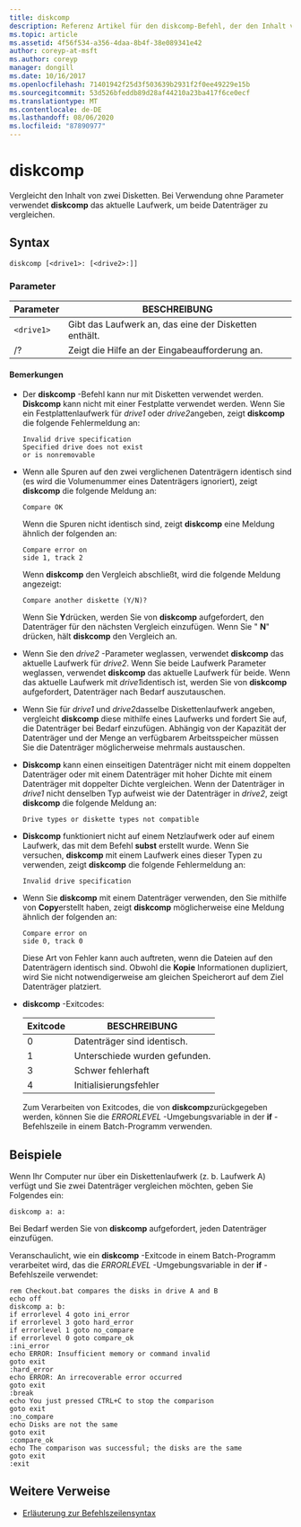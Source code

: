 ```yaml
---
title: diskcomp
description: Referenz Artikel für den diskcomp-Befehl, der den Inhalt von zwei Disketten vergleicht.
ms.topic: article
ms.assetid: 4f56f534-a356-4daa-8b4f-38e089341e42
author: coreyp-at-msft
ms.author: coreyp
manager: dongill
ms.date: 10/16/2017
ms.openlocfilehash: 71401942f25d3f503639b2931f2f0ee49229e15b
ms.sourcegitcommit: 53d526bfeddb89d28af44210a23ba417f6ce0ecf
ms.translationtype: MT
ms.contentlocale: de-DE
ms.lasthandoff: 08/06/2020
ms.locfileid: "87890977"
---
```

# <a name="diskcomp"></a>diskcomp

Vergleicht den Inhalt von zwei Disketten. Bei Verwendung ohne Parameter verwendet **diskcomp** das aktuelle Laufwerk, um beide Datenträger zu vergleichen.

## <a name="syntax"></a>Syntax

```
diskcomp [<drive1>: [<drive2>:]]
```

### <a name="parameters"></a>Parameter

| Parameter | BESCHREIBUNG |
| --------- | ----------- |
| `<drive1>` | Gibt das Laufwerk an, das eine der Disketten enthält. |
| /? | Zeigt die Hilfe an der Eingabeaufforderung an. |

#### <a name="remarks"></a>Bemerkungen

- Der **diskcomp** -Befehl kann nur mit Disketten verwendet werden. **Diskcomp** kann nicht mit einer Festplatte verwendet werden. Wenn Sie ein Festplattenlaufwerk für *drive1* oder *drive2*angeben, zeigt **diskcomp** die folgende Fehlermeldung an:

  ```
  Invalid drive specification
  Specified drive does not exist
  or is nonremovable
  ```

- Wenn alle Spuren auf den zwei verglichenen Datenträgern identisch sind (es wird die Volumenummer eines Datenträgers ignoriert), zeigt **diskcomp** die folgende Meldung an:

  ```
  Compare OK
  ```

  Wenn die Spuren nicht identisch sind, zeigt **diskcomp** eine Meldung ähnlich der folgenden an:

  ```
  Compare error on
  side 1, track 2
  ```

  Wenn **diskcomp** den Vergleich abschließt, wird die folgende Meldung angezeigt:

  ```
  Compare another diskette (Y/N)?
  ```

  Wenn Sie **Y**drücken, werden Sie von **diskcomp** aufgefordert, den Datenträger für den nächsten Vergleich einzufügen. Wenn Sie " **N**" drücken, hält **diskcomp** den Vergleich an.

- Wenn Sie den *drive2* -Parameter weglassen, verwendet **diskcomp** das aktuelle Laufwerk für *drive2*. Wenn Sie beide Laufwerk Parameter weglassen, verwendet **diskcomp** das aktuelle Laufwerk für beide. Wenn das aktuelle Laufwerk mit *drive1*identisch ist, werden Sie von **diskcomp** aufgefordert, Datenträger nach Bedarf auszutauschen.

- Wenn Sie für *drive1* und *drive2*dasselbe Diskettenlaufwerk angeben, vergleicht **diskcomp** diese mithilfe eines Laufwerks und fordert Sie auf, die Datenträger bei Bedarf einzufügen. Abhängig von der Kapazität der Datenträger und der Menge an verfügbarem Arbeitsspeicher müssen Sie die Datenträger möglicherweise mehrmals austauschen.

- **Diskcomp** kann einen einseitigen Datenträger nicht mit einem doppelten Datenträger oder mit einem Datenträger mit hoher Dichte mit einem Datenträger mit doppelter Dichte vergleichen. Wenn der Datenträger in *drive1* nicht denselben Typ aufweist wie der Datenträger in *drive2*, zeigt **diskcomp** die folgende Meldung an:

  ```
  Drive types or diskette types not compatible
  ```

- **Diskcomp** funktioniert nicht auf einem Netzlaufwerk oder auf einem Laufwerk, das mit dem Befehl **subst** erstellt wurde. Wenn Sie versuchen, **diskcomp** mit einem Laufwerk eines dieser Typen zu verwenden, zeigt **diskcomp** die folgende Fehlermeldung an:

  ```
  Invalid drive specification
  ```

- Wenn Sie **diskcomp** mit einem Datenträger verwenden, den Sie mithilfe von **Copy**erstellt haben, zeigt **diskcomp** möglicherweise eine Meldung ähnlich der folgenden an:

  ```
  Compare error on
  side 0, track 0
  ```

  Diese Art von Fehler kann auch auftreten, wenn die Dateien auf den Datenträgern identisch sind. Obwohl die **Kopie** Informationen dupliziert, wird Sie nicht notwendigerweise am gleichen Speicherort auf dem Ziel Datenträger platziert.

- **diskcomp** -Exitcodes:

  | Exitcode | BESCHREIBUNG |
  | --------- | ----------- |
  | 0 | Datenträger sind identisch. |
  | 1 | Unterschiede wurden gefunden. |
  | 3 | Schwer fehlerhaft |
  | 4 | Initialisierungsfehler |

  Zum Verarbeiten von Exitcodes, die von **diskcomp**zurückgegeben werden, können Sie die *ERRORLEVEL* -Umgebungsvariable in der **if** -Befehlszeile in einem Batch-Programm verwenden.

## <a name="examples"></a>Beispiele

Wenn Ihr Computer nur über ein Diskettenlaufwerk (z. b. Laufwerk A) verfügt und Sie zwei Datenträger vergleichen möchten, geben Sie Folgendes ein:

```
diskcomp a: a:
```

Bei Bedarf werden Sie von **diskcomp** aufgefordert, jeden Datenträger einzufügen.

Veranschaulicht, wie ein **diskcomp** -Exitcode in einem Batch-Programm verarbeitet wird, das die *ERRORLEVEL* -Umgebungsvariable in der **if** -Befehlszeile verwendet:

```
rem Checkout.bat compares the disks in drive A and B
echo off
diskcomp a: b:
if errorlevel 4 goto ini_error
if errorlevel 3 goto hard_error
if errorlevel 1 goto no_compare
if errorlevel 0 goto compare_ok
:ini_error
echo ERROR: Insufficient memory or command invalid
goto exit
:hard_error
echo ERROR: An irrecoverable error occurred
goto exit
:break
echo You just pressed CTRL+C to stop the comparison
goto exit
:no_compare
echo Disks are not the same
goto exit
:compare_ok
echo The comparison was successful; the disks are the same
goto exit
:exit
```

## <a name="additional-references"></a>Weitere Verweise

- [Erläuterung zur Befehlszeilensyntax](command-line-syntax-key.md)
